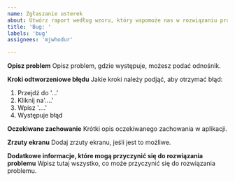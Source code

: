 ```yaml
---
name: Zgłaszanie usterek
about: Utwórz raport według wzoru, który wspomoże nas w rozwiązaniu problemów z aplikacją.
title: 'Bug: '
labels: 'bug'
assignees: 'mjwhodur'

---
```


**Opisz problem**
Opisz problem, gdzie występuje, możesz podać odnośnik.

**Kroki odtworzeniowe błędu**
Jakie kroki należy podjąć, aby otrzymać błąd:
1. Przejdź do '...'
2. Kliknij na'....'
3. Wpisz '....'
4. Występuje błąd

**Oczekiwane zachowanie**
Krótki opis oczekiwanego zachowania w aplikacji.

**Zrzuty ekranu**
Dodaj zrzuty ekranu, jeśli jest to możliwe.

**Dodatkowe informacje, które mogą przyczynić się do rozwiązania problemu**
Wpisz tutaj wszystko, co może przyczynić się do rozwiązania problemu.
